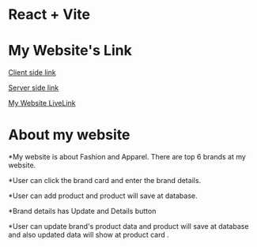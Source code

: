 # React + Vite
# My Website's Link
 [Client side link](https://github.com/programming-hero-web-course-4/b8a10-brandshop-client-side-AminaSultana08)

 [Server side link](https://github.com/programming-hero-web-course-4/b8a10-brandshop-server-side-AminaSultana08)

 [My Website LiveLink]()

 # About my website 

 *My website is about Fashion and Apparel. There are top 6 brands at my website.

 *User can click the brand card and enter the brand details.

 *User can add product and product will save at database.

 *Brand details has Update and Details button

 *User can update brand's product data and product will save at database and also updated data will show at product card .